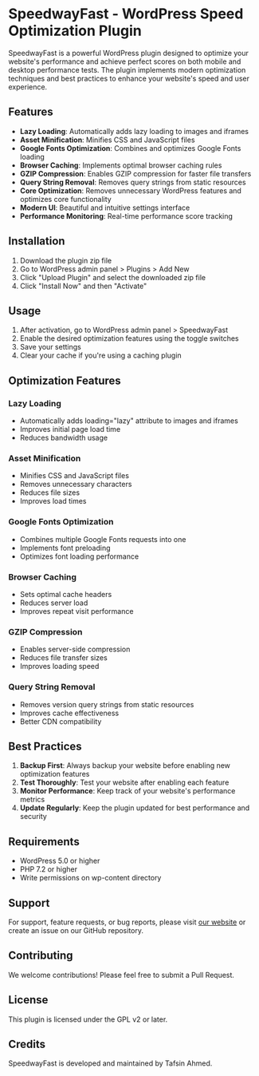# SpeedwayFast - WordPress Speed Optimization Plugin

SpeedwayFast is a powerful WordPress plugin designed to optimize your website's performance and achieve perfect scores on both mobile and desktop performance tests. The plugin implements modern optimization techniques and best practices to enhance your website's speed and user experience.

## Features

- **Lazy Loading**: Automatically adds lazy loading to images and iframes
- **Asset Minification**: Minifies CSS and JavaScript files
- **Google Fonts Optimization**: Combines and optimizes Google Fonts loading
- **Browser Caching**: Implements optimal browser caching rules
- **GZIP Compression**: Enables GZIP compression for faster file transfers
- **Query String Removal**: Removes query strings from static resources
- **Core Optimization**: Removes unnecessary WordPress features and optimizes core functionality
- **Modern UI**: Beautiful and intuitive settings interface
- **Performance Monitoring**: Real-time performance score tracking

## Installation

1. Download the plugin zip file
2. Go to WordPress admin panel > Plugins > Add New
3. Click "Upload Plugin" and select the downloaded zip file
4. Click "Install Now" and then "Activate"

## Usage

1. After activation, go to WordPress admin panel > SpeedwayFast
2. Enable the desired optimization features using the toggle switches
3. Save your settings
4. Clear your cache if you're using a caching plugin

## Optimization Features

### Lazy Loading
- Automatically adds loading="lazy" attribute to images and iframes
- Improves initial page load time
- Reduces bandwidth usage

### Asset Minification
- Minifies CSS and JavaScript files
- Removes unnecessary characters
- Reduces file sizes
- Improves load times

### Google Fonts Optimization
- Combines multiple Google Fonts requests into one
- Implements font preloading
- Optimizes font loading performance

### Browser Caching
- Sets optimal cache headers
- Reduces server load
- Improves repeat visit performance

### GZIP Compression
- Enables server-side compression
- Reduces file transfer sizes
- Improves loading speed

### Query String Removal
- Removes version query strings from static resources
- Improves cache effectiveness
- Better CDN compatibility

## Best Practices

1. **Backup First**: Always backup your website before enabling new optimization features
2. **Test Thoroughly**: Test your website after enabling each feature
3. **Monitor Performance**: Keep track of your website's performance metrics
4. **Update Regularly**: Keep the plugin updated for best performance and security

## Requirements

- WordPress 5.0 or higher
- PHP 7.2 or higher
- Write permissions on wp-content directory

## Support

For support, feature requests, or bug reports, please visit [our website](https://tafsinahmed.info) or create an issue on our GitHub repository.

## Contributing

We welcome contributions! Please feel free to submit a Pull Request.

## License

This plugin is licensed under the GPL v2 or later.

## Credits

SpeedwayFast is developed and maintained by Tafsin Ahmed. 